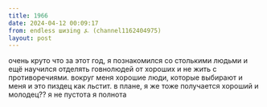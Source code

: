 ```yaml
---
title: 1966
date: 2024-04-12 00:09:17
from: endless шизing ⍼ (channel1162404975)
layout: post
---
```


очень круто что за этот год, я познакомился со столькими людьми и ещё научился отделять говнолюдей от хороших и не жить с противоречиями. вокруг меня хорошие люди, которые выбирают и меня и это пиздец как льстит. в плане, я же тоже получается хороший и молодец?? я не пустота я полнота

